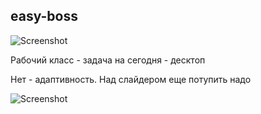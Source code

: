 ## easy-boss
![Screenshot](https://sun9-21.userapi.com/_gvuSGKdVug5gu7AMo2xLcT7Kus_tc1UFAWYwQ/JggrtT8sozs.jpg)

Рабочий класс - задача на сегодня - десктоп

Нет - адаптивность. Над слайдером еще потупить надо

![Screenshot](https://i.ytimg.com/vi/qY2jMVzgVcg/hqdefault.jpg)

